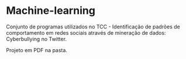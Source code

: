 # Machine-learning
Conjunto de programas utilizados no TCC - Identificação de padrões de comportamento em redes sociais através de mineração de dados: Cyberbullying no Twitter.

Projeto em PDF na pasta.
